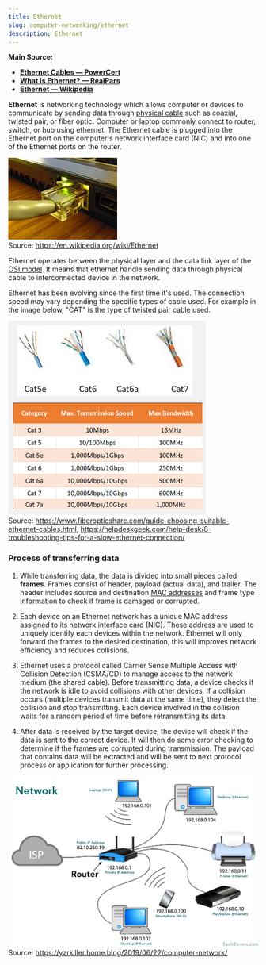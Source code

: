 ```yaml
---
title: Ethernet
slug: computer-networking/ethernet
description: Ethernet
---
```


**Main Source:**

- **[Ethernet Cables — PowerCert](https://youtu.be/_NX99ad2FUA?si=gR2OLcnYOxsvjvw6)**
- **[What is Ethernet? — RealPars](https://youtu.be/HLziLmaYsO0?si=FbFOSbRjsW19jtPl)**
- **[Ethernet — Wikipedia](https://en.wikipedia.org/wiki/Ethernet)**

**Ethernet** is networking technology which allows computer or devices to communicate by sending data through [physical cable](/digital-signal-processing/signal-transmission-medium#guided-transmission) such as coaxial, twisted pair, or fiber optic. Computer or laptop commonly connect to router, switch, or hub using ethernet. The Ethernet cable is plugged into the Ethernet port on the computer's network interface card (NIC) and into one of the Ethernet ports on the router.

![Twisted pair ethernet connected to laptop port](./ethernet-cable.jpg)  
Source: https://en.wikipedia.org/wiki/Ethernet

Ethernet operates between the physical layer and the data link layer of the [OSI model](/computer-networking/osi-model). It means that ethernet handle sending data through physical cable to interconnected device in the network.

Ethernet has been evolving since the first time it's used. The connection speed may vary depending the specific types of cable used. For example in the image below, "CAT" is the type of twisted pair cable used.

![Twisted pair cable types and their speed](./ethernet-cable-type.png)  
Source: https://www.fiberopticshare.com/guide-choosing-suitable-ethernet-cables.html, https://helpdeskgeek.com/help-desk/8-troubleshooting-tips-for-a-slow-ethernet-connection/

### Process of transferring data

1. While transferring data, the data is divided into small pieces called **frames**. Frames consist of header, payload (actual data), and trailer. The header includes source and destination [MAC addresses](/computer-networking/mac-address) and frame type information to check if frame is damaged or corrupted.

2. Each device on an Ethernet network has a unique MAC address assigned to its network interface card (NIC). These address are used to uniquely identify each devices within the network. Ethernet will only forward the frames to the desired destination, this will improves network efficiency and reduces collisions.

3. Ethernet uses a protocol called Carrier Sense Multiple Access with Collision Detection (CSMA/CD) to manage access to the network medium (the shared cable). Before transmitting data, a device checks if the network is idle to avoid collisions with other devices. If a collision occurs (multiple devices transmit data at the same time), they detect the collision and stop transmitting. Each device involved in the collision waits for a random period of time before retransmitting its data.

4. After data is received by the target device, the device will check if the data is sent to the correct device. It will then do some error checking to determine if the frames are corrupted during transmission. The payload that contains data will be extracted and will be sent to next protocol process or application for further processing.

![Ethernet in a local network](./ethernet-in-local-network.png)  
Source: https://yzrkiller.home.blog/2019/06/22/computer-network/
